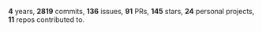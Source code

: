 **4** years, **2819** commits, **136** issues, **91** PRs, **145** stars, **24** personal projects, **11** repos contributed to.
